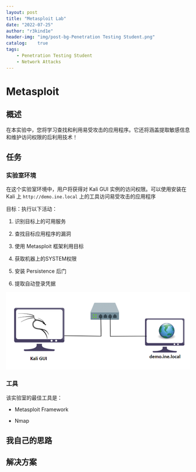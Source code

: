 ```yaml
---
layout: post
title: "Metasploit Lab"
date: "2022-07-25"
author: "r3kind1e"
header-img: "img/post-bg-Penetration Testing Student.png"
catalog:    true
tags: 
    - Penetration Testing Student
    - Network Attacks
---
```


# Metasploit
## 概述
在本实验中，您将学习查找和利用易受攻击的应用程序。它还将涵盖提取敏感信息和维护访问权限的后利用技术！

## 任务
### 实验室环境
在这个实验室环境中，用户将获得对 Kali GUI 实例的访问权限。可以使用安装在 Kali 上 `http://demo.ine.local` 上的工具访问易受攻击的应用程序

目标：执行以下活动：

1. 识别目标上的可用服务

2. 查找目标应用程序的漏洞

3. 使用 Metasploit 框架利用目标

4. 获取机器上的SYSTEM权限

5. 安装 Persistence 后门

6. 提取自动登录凭据

![demoinelocal.png](/img/in-post/ine/demoinelocal.png)

### 工具
该实验室的最佳工具是：

* Metasploit Framework

* Nmap

## 我自己的思路
## 解决方案